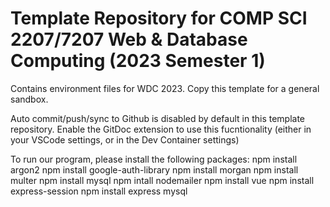 # Template Repository for COMP SCI 2207/7207 Web & Database Computing (2023 Semester 1)

Contains environment files for WDC 2023. Copy this template for a general sandbox.

Auto commit/push/sync to Github is disabled by default in this template repository.
Enable the GitDoc extension to use this fucntionality (either in your VSCode settings, or in the Dev Container settings)

To run our program, please install the following packages:
    npm install argon2
    npm install google-auth-library
    npm install morgan
    npm install multer
    npm install mysql
    npm intall nodemailer
    npm install vue
    npm install express-session
    npm install express mysql
